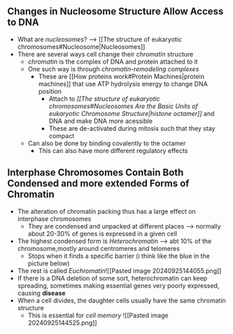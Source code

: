 ## Changes in Nucleosome Structure Allow Access to DNA
- What are *nucleosomes*? --> [[The structure of eukaryotic chromosomes#Nucleosome|Nucleosomes]]
- There are several ways cell change their *chromatin* structure
	- *chromatin* is the complex of DNA and protein attached to it
	- One such way is through *chromatin-remodeling complexes*
		- These are [[How proteins work#Protein Machines|protein machines]] that use ATP hydrolysis energy to change DNA position
			- Attach to *[[The structure of eukaryotic chromosomes#Nucleosomes Are the Basic Units of eukaryotic Chromosome Structure|histone octamer]]* and DNA and make DNA more acessible
			- These are de-activated during mitosis such that they stay compact
	- Can also be done by binding covalently to the octamer
		- This can also have more different regulatory effects
## Interphase Chromosomes Contain Both Condensed and more extended Forms of Chromatin
- The alteration of chromatin packing thus has a large effect on interphase chromosomes
	- They are condensed and unpacked at different places --> normally about 20-30% of genes is expressed in a given cell
- The highest condensed form is *Heterochromatin* --> abt 10% of the chromosome,mostly around centromeres and telomeres
	- Stops when it finds a specific barrier (i think like the blue in the picture below)
- The rest is called *Euchromatin*![[Pasted image 20240925144055.png]]
- If there is a DNA deletion of some sort, heterochromatin can keep spreading, sometimes making essential genes very poorly expressed, causing **disease**
- When a cell divides, the daughter cells usually have the same chromatin structure 
	- This is essential for *cell memory* ![[Pasted image 20240925144525.png]]
